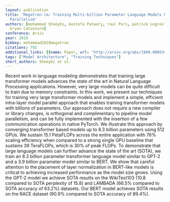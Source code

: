 ```yaml
---
layout: publication
title: 'Megatron-lm: Training Multi-billion Parameter Language Models Using Model
  Parallelism'
authors: [mohammad Shoeybi, mostofa Patwary, raul Puri, patrick Legresley, jared Casper,
  bryan Catanzaro]
conference: Arxiv
year: 2019
bibkey: mohammad2019megatron
citations: 792
additional_links: [{name: Paper, url: 'http://arxiv.org/abs/1909.08053v4'}]
tags: ["Model Architecture", "Training Techniques"]
short_authors: Shoeybi et al.
---
```

Recent work in language modeling demonstrates that training large transformer
models advances the state of the art in Natural Language Processing
applications. However, very large models can be quite difficult to train due to
memory constraints. In this work, we present our techniques for training very
large transformer models and implement a simple, efficient intra-layer model
parallel approach that enables training transformer models with billions of
parameters. Our approach does not require a new compiler or library changes, is
orthogonal and complimentary to pipeline model parallelism, and can be fully
implemented with the insertion of a few communication operations in native
PyTorch. We illustrate this approach by converging transformer based models up
to 8.3 billion parameters using 512 GPUs. We sustain 15.1 PetaFLOPs across the
entire application with 76% scaling efficiency when compared to a strong single
GPU baseline that sustains 39 TeraFLOPs, which is 30% of peak FLOPs. To
demonstrate that large language models can further advance the state of the art
(SOTA), we train an 8.3 billion parameter transformer language model similar to
GPT-2 and a 3.9 billion parameter model similar to BERT. We show that careful
attention to the placement of layer normalization in BERT-like models is
critical to achieving increased performance as the model size grows. Using the
GPT-2 model we achieve SOTA results on the WikiText103 (10.8 compared to SOTA
perplexity of 15.8) and LAMBADA (66.5% compared to SOTA accuracy of 63.2%)
datasets. Our BERT model achieves SOTA results on the RACE dataset (90.9%
compared to SOTA accuracy of 89.4%).